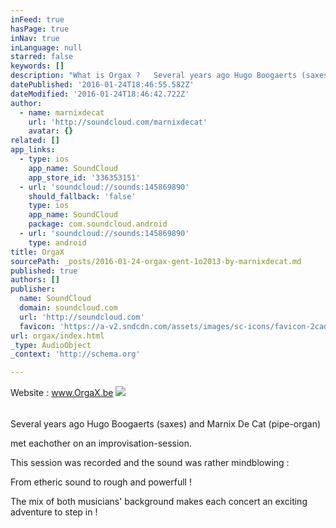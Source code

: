 ```yaml
---
inFeed: true
hasPage: true
inNav: true
inLanguage: null
starred: false
keywords: []
description: "What is Orgax ?   Several years ago Hugo Boogaerts (saxes) and Marnix De Cat (pipe-organ) met eachother on an improvisation-session. This session was recorded and the sound was rather mindblowing : From etheric sound to rough and powerfull ! The mix of both musicians' background makes each concert an exciting adventure to step in !"
datePublished: '2016-01-24T18:46:55.582Z'
dateModified: '2016-01-24T18:46:42.722Z'
author:
  - name: marnixdecat
    url: 'http://soundcloud.com/marnixdecat'
    avatar: {}
related: []
app_links:
  - type: ios
    app_name: SoundCloud
    app_store_id: '336353151'
  - url: 'soundcloud://sounds:145869890'
    should_fallback: 'false'
    type: ios
    app_name: SoundCloud
    package: com.soundcloud.android
  - url: 'soundcloud://sounds:145869890'
    type: android
title: OrgaX
sourcePath: _posts/2016-01-24-orgax-gent-1o2013-by-marnixdecat.md
published: true
authors: []
publisher:
  name: SoundCloud
  domain: soundcloud.com
  url: 'http://soundcloud.com'
  favicon: 'https://a-v2.sndcdn.com/assets/images/sc-icons/favicon-2cadd14b.ico'
url: orgax/index.html
_type: AudioObject
_context: 'http://schema.org'

---
```

Website : www.OrgaX.be
![](https://s3-us-west-2.amazonaws.com/the-grid-img/p/7c8a6a5a7b10fa5c2c6033d0a237fb062127d805.jpg)

###### 

###### 

Several years ago Hugo Boogaerts (saxes) and Marnix De Cat (pipe-organ)

met eachother on an improvisation-session.

This session was recorded and the sound was rather mindblowing :

From etheric sound to rough and powerfull !

The mix of both musicians' background makes each concert an exciting adventure to step in !